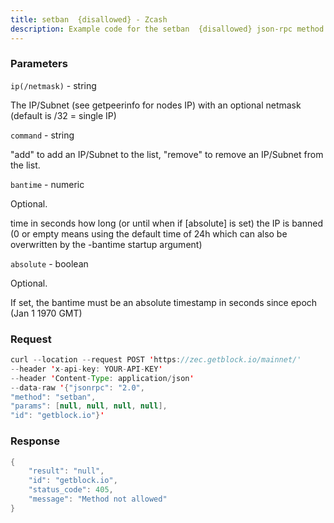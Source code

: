 ```yaml
---
title: setban  {disallowed} - Zcash
description: Example code for the setban  {disallowed} json-rpc method. Сomplete guide on how to use setban  {disallowed} json-rpc in GetBlock.io Web3 documentation.
---
```


### Parameters


`ip(/netmask)` - string

The IP/Subnet (see getpeerinfo for nodes IP) with an optional netmask
(default is /32 = single IP)

`command` - string

"add" to add an IP/Subnet to the list, "remove" to remove an IP/Subnet
from the list.

`bantime` - numeric

Optional.

time in seconds how long (or until when if \[absolute\] is set) the IP
is banned (0 or empty means using the default time of 24h which can also
be overwritten by the -bantime startup argument)

`absolute` - boolean

Optional.

If set, the bantime must be an absolute timestamp in seconds since epoch
(Jan 1 1970 GMT)

### Request

``` java
curl --location --request POST 'https://zec.getblock.io/mainnet/' 
--header 'x-api-key: YOUR-API-KEY' 
--header 'Content-Type: application/json' 
--data-raw '{"jsonrpc": "2.0",
"method": "setban",
"params": [null, null, null, null],
"id": "getblock.io"}'
```

###  Response

``` java
{
    "result": "null",
    "id": "getblock.io",
    "status_code": 405,
    "message": "Method not allowed"
}
```

